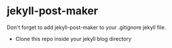 # jekyll-post-maker
Don't forget to add jekyll-post-maker to your .gitignore jekyll file.
- Clone this repo inside your jekyll blog directory